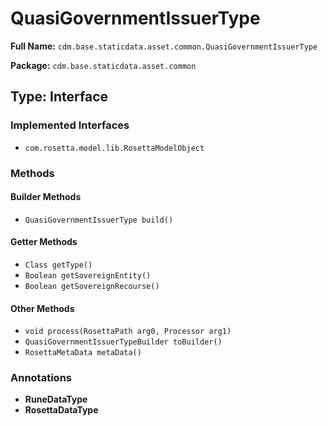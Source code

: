 # QuasiGovernmentIssuerType

**Full Name:** `cdm.base.staticdata.asset.common.QuasiGovernmentIssuerType`

**Package:** `cdm.base.staticdata.asset.common`

## Type: Interface

### Implemented Interfaces

- `com.rosetta.model.lib.RosettaModelObject`

### Methods

#### Builder Methods

- `QuasiGovernmentIssuerType build()`

#### Getter Methods

- `Class getType()`
- `Boolean getSovereignEntity()`
- `Boolean getSovereignRecourse()`

#### Other Methods

- `void process(RosettaPath arg0, Processor arg1)`
- `QuasiGovernmentIssuerTypeBuilder toBuilder()`
- `RosettaMetaData metaData()`

### Annotations

- **RuneDataType**
- **RosettaDataType**

